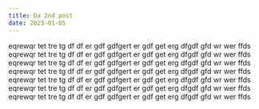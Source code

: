 ```yaml
---
title: Da 2nd post
date: 2023-01-05 
---
```


eqrewqr tet tre tg df df er  gdf gdfgert er gdf get erg dfgdf gfd wr wer ffds
eqrewqr tet tre tg df df er  gdf gdfgert er gdf get erg dfgdf gfd wr wer ffds
eqrewqr tet tre tg df df er  gdf gdfgert er gdf get erg dfgdf gfd wr wer ffds
eqrewqr tet tre tg df df er  gdf gdfgert er gdf get erg dfgdf gfd wr wer ffds
eqrewqr tet tre tg df df er  gdf gdfgert er gdf get erg dfgdf gfd wr wer ffds
eqrewqr tet tre tg df df er  gdf gdfgert er gdf get erg dfgdf gfd wr wer ffds
eqrewqr tet tre tg df df er  gdf gdfgert er gdf get erg dfgdf gfd wr wer ffds
